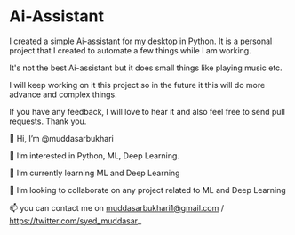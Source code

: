 # Ai-Assistant

I created a simple Ai-assistant for my desktop in Python. It is a personal project that I created to automate a few things while I am working. 

It's not the best Ai-assistant but it does small things like playing music etc. 

I will keep working on it this project so in the future it this will do more advance and complex things. 

If you have any feedback, I will love to hear it and also feel free to send pull requests. Thank you.

👋 Hi, I’m @muddasarbukhari

👀 I’m interested in Python, ML, Deep Learning.

🌱 I’m currently learning ML and Deep Learning

💞️ I’m looking to collaborate on any project related to ML and Deep Learning

📫 you can contact me on muddasarbukhari1@gmail.com / https://twitter.com/syed_muddasar_
